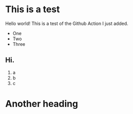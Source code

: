 # This is a test

Hello world! This is a test of the Github Action I just added.

- One
- Two
- Three

## Hi.

1. a
1. b
1. c

# Another heading
